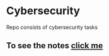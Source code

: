 # Cybersecurity
Repo consists of cybersecurity tasks
## To see the notes  [click me](https://html-preview.github.io/?url=https://github.com/Lucifer0411/Cybersecurity/blob/main/tree.html)
